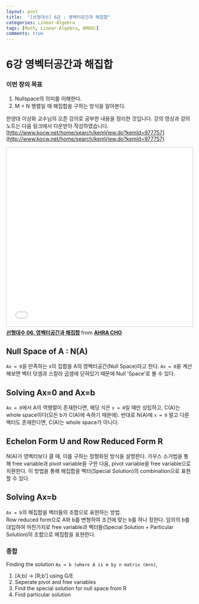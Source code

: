 ```yaml
---
layout: post
title:  "[선형대수] 6강 : 영벡터공간과 해집합"
categories: Linear-Algebra
tags: [Math, Linear-Algebra, KMOOC]
comments: true
---
```




# 6강 영벡터공간과 해집합
### 이번 장의 목표
1. Nullspace의 의미를 이해한다.  
2. M < N 행렬일 때 해집합을 구하는 방식을 알아본다.  
  
  
한양대 이상화 교수님의 오픈 강의로 공부한 내용을 정리한 것입니다. 강의 영상과 강의 노트는 다음 링크에서 다운받아 작성하였습니다.  
[http://www.kocw.net/home/search/kemView.do?kemId=977757](http://www.kocw.net/home/search/kemView.do?kemId=977757)   
  
<iframe src="//www.slideshare.net/slideshow/embed_code/key/rqYS3lSuLIfave" width="595" height="485" frameborder="0" marginwidth="0" marginheight="0" scrolling="no" style="border:1px solid #CCC; border-width:1px; margin-bottom:5px; max-width: 100%;" allowfullscreen> </iframe> <div style="margin-bottom:5px"> <strong> <a href="//www.slideshare.net/ahra-cho/06-108795048" title="선형대수 06. 영벡터공간과 해집합" target="_blank">선형대수 06. 영벡터공간과 해집합</a> </strong> from <strong><a href="https://www.slideshare.net/ahra-cho" target="_blank">AHRA CHO</a></strong> </div>  
  
  

## Null Space of A : N(A)

`Ax = 0`을 만족하는 x의 집합을 A의 영벡터공간(Null Space)라고 한다. `Ax = 0`을 계산해보면 벡터 덧셈과 스칼라 곱셈에 닫혀있기 때문에 Null 'Space'로 볼 수 있다.  

## Solving Ax=0 and Ax=b

`Ax = 0`에서 A의 역행렬이 존재한다면, 해당 식은 `x = 0`일 때만 성립하고, C(A)는 whole space이다(모든 b가 C(A)에 속하기 때문에). 반대로 N(A)에 `x = 0` 말고 다른 벡터도 존재한다면, C(A)는 whole space가 아니다.

## Echelon Form U and Row Reduced Form R

N(A)가 영벡터보다 클 때, 이를 구하는 정형화된 방식을 설명한다. 가우스 소거법을 통해 free variable과 pivot variable을 구한 다음, pivot variable을 free variable으로 치환한다. 이 방법을 통해 해집합을 벡터(Special Solution)의 combination으로 표현할 수 있다.  

## Solving Ax=b

`Ax = b`의 해집합을 벡터들의 조합으로 표현하는 방법.  
Row reduced form으로 A와 b를 변형하여 조건에 맞는 b를 하나 정한다. 임의의 b를 대입하여 마찬가지로 free variable과 벡터들(Special Solution + Particular Solution)의 조합으로 해집합을 표현한다. 

### 종합
Finding the solution `Ax = b (where A is m by n matrix (m<n)`,  
1. [A;b] -> [R;b'] using G/E
2. Seperate pivot and free variables
3. Find the special solution for null space from R
4. Find particular solution
